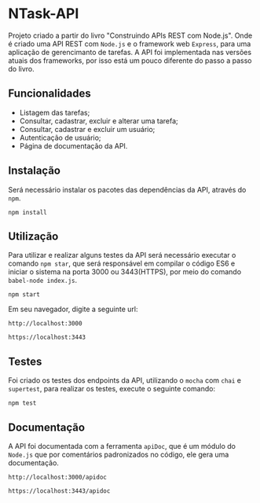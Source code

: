 # NTask-API

Projeto criado a partir do livro "Construindo APIs REST com Node.js". Onde é criado uma API REST com `Node.js` e o framework web `Express`, para uma aplicação de gerencimanto de tarefas. A API foi implementada nas versões atuais dos frameworks, por isso está um pouco diferente do passo a passo do livro.

## Funcionalidades

- Listagem das tarefas;
- Consultar, cadastrar, excluir e alterar uma tarefa;
- Consultar, cadastrar e excluir um usuário;
- Autenticação de usuário;
- Página de documentação da API.

## Instalação

Será necessário instalar os pacotes das dependências da API, através do `npm`.

```
npm install
```

## Utilização

Para utilizar e realizar alguns testes da API será necessário executar o comando `npm star`, que será responsável em compilar o código ES6 e iniciar o sistema na porta 3000 ou 3443(HTTPS), por meio do comando `babel-node index.js`.

```
npm start
```

Em seu navegador, digite a seguinte url:

```
http://localhost:3000
```
```
https://localhost:3443
```

## Testes

Foi criado os testes dos endpoints da API, utilizando o `mocha` com `chai` e `supertest`, para realizar os testes, execute o seguinte comando:

```
npm test
```

## Documentação

A API foi documentada com a ferramenta `apiDoc`, que é um módulo do `Node.js` que por comentários padronizados no código, ele gera uma documentação.

```
http://localhost:3000/apidoc
```
```
https://localhost:3443/apidoc
```
